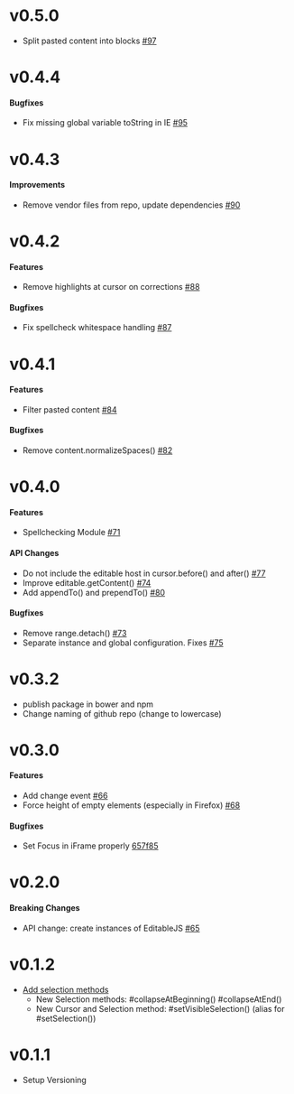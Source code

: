 
# v0.5.0

- Split pasted content into blocks [#97](https://github.com/upfrontIO/editable.js/pull/97)


# v0.4.4

#### Bugfixes

- Fix missing global variable toString in IE [#95](https://github.com/upfrontIO/editable.js/pull/95)


# v0.4.3

#### Improvements

- Remove vendor files from repo, update dependencies [#90](https://github.com/upfrontIO/editable.js/pull/90)


# v0.4.2

#### Features

- Remove highlights at cursor on corrections [#88](https://github.com/upfrontIO/editable.js/pull/88)

#### Bugfixes

- Fix spellcheck whitespace handling [#87](https://github.com/upfrontIO/editable.js/pull/87)


# v0.4.1

#### Features

- Filter pasted content [#84](https://github.com/upfrontIO/editable.js/pull/84)

#### Bugfixes

- Remove content.normalizeSpaces() [#82](https://github.com/upfrontIO/editable.js/issues/82)


# v0.4.0

#### Features

- Spellchecking Module [#71](https://github.com/upfrontIO/editable.js/pull/71)

#### API Changes

- Do not include the editable host in cursor.before() and after() [#77](https://github.com/upfrontIO/editable.js/pull/77)
- Improve editable.getContent() [#74](https://github.com/upfrontIO/editable.js/pull/74)
- Add appendTo() and prependTo() [#80](https://github.com/upfrontIO/editable.js/pull/80)

#### Bugfixes

- Remove range.detach() [#73](https://github.com/upfrontIO/editable.js/pull/73)
- Separate instance and global configuration. Fixes [#75](https://github.com/upfrontIO/editable.js/issues/75)


# v0.3.2

- publish package in bower and npm
- Change naming of github repo (change to lowercase)


# v0.3.0

#### Features

- Add change event [#66](https://github.com/upfrontIO/Editable.JS/pull/66)
- Force height of empty elements (especially in Firefox) [#68](https://github.com/upfrontIO/Editable.JS/pull/68)

#### Bugfixes

- Set Focus in iFrame properly [657f85](https://github.com/upfrontIO/Editable.JS/commit/657f85d1c1a0f9d3018548654271616c41480b2b)


# v0.2.0

#### Breaking Changes

- API change: create instances of EditableJS [#65](https://github.com/upfrontIO/Editable.JS/pull/65)


# v0.1.2

- [Add selection methods](https://github.com/upfrontIO/Editable.JS/pull/64)
  - New Selection methods:
    #collapseAtBeginning()
    #collapseAtEnd()
  - New Cursor and Selection method:
    #setVisibleSelection() (alias for #setSelection())

# v0.1.1

- Setup Versioning
